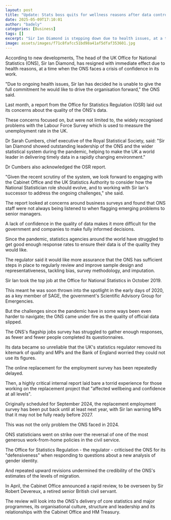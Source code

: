 ```yaml
---
layout: post
title: "Update: Stats boss quits for wellness reasons after data controversy"
date: 2025-05-09T17:10:01
author: "badely"
categories: [Business]
tags: []
excerpt: "Sir Ian Diamond is stepping down due to health issues, at a time when the ONS faces a crisis of confidence in its work."
image: assets/images/f71c8fafcc51bd98a41af5dfaf353601.jpg
---
```


According to new developments, The head of the UK Office for National Statistics (ONS), Sir Ian Diamond, has resigned with immediate effect due to health reasons, at a time when the ONS faces a crisis of confidence in its work.

"Due to ongoing health issues, Sir Ian has decided he is unable to give the full commitment he would like to drive the organisation forward," the ONS said.

Last month, a report from the Office for Statistics Regulation (OSR) laid out its concerns about the quality of the ONS's data.

These concerns focused on, but were not limited to, the widely recognised problems with the Labour Force Survey which is used to measure the unemployment rate in the UK.

Dr Sarah Cumbers, chief executive of the Royal Statistical Society, said: "Sir Ian Diamond showed outstanding leadership of the ONS and the wider statistical system during the pandemic, helping to make the UK a world leader in delivering timely data in a rapidly changing environment."

Dr Cumbers also acknowledged the OSR report.

"Given the recent scrutiny of the system, we look forward to engaging with the Cabinet Office and the UK Statistics Authority to consider how the National Statistician role should evolve, and to working with Sir Ian's successor to address the ongoing challenges," she said.

The report looked at concerns around business surveys and found that ONS staff were not always being listened to when flagging emerging problems to senior managers.

A lack of confidence in the quality of data makes it more difficult for the government and companies to make fully informed decisions.

Since the pandemic, statistics agencies around the world have struggled to get good enough response rates to ensure their data is of the quality they would like.

The regulator said it would like more assurance that the ONS has sufficient steps in place to regularly review and improve sample design and representativeness, tackling bias, survey methodology, and imputation.

Sir Ian took the top job at the Office for National Statistics in October 2019.

This meant he was soon thrown into the spotlight in the early days of 2020, as a key member of SAGE, the government's Scientific Advisory Group for Emergencies.

But the challenges since the pandemic have in some ways been even harder to navigate; the ONS came under fire as the quality of official data slipped.

The ONS's flagship jobs survey has struggled to gather enough responses, as fewer and fewer people completed its questionnaires.

Its data became so unreliable that the UK's statistics regulator removed its kitemark of quality and MPs and the Bank of England worried they could not use its figures.

The online replacement for the employment survey has been repeatedly delayed.

Then, a highly critical internal report laid bare a torrid experience for those working on the replacement project that "affected wellbeing and confidence at all levels".

Originally scheduled for September 2024, the replacement employment survey has been put back until at least next year, with Sir Ian warning MPs that it may not be fully ready before 2027.

This was not the only problem the ONS faced in 2024.

ONS statisticians went on strike over the reversal of one of the most generous work-from-home policies in the civil service.

The Office for Statistics Regulation - the regulator - criticised the ONS for its "defensiveness" when responding to questions about a new analysis of gender identity.

And repeated upward revisions undermined the credibility of the ONS's estimates of the levels of migration.

In April, the Cabinet Office announced a rapid review, to be overseen by Sir Robert Devereux, a retired senior British civil servant.

The review will look into the ONS's delivery of core statistics and major programmes, its organisational culture, structure and leadership and its relationships with the Cabinet Office and HM Treasury.

